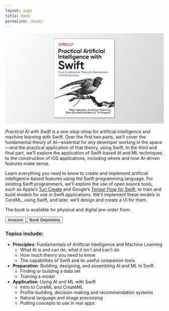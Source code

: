 ```yaml
---
layout: page
title: Book
permalink: /book/
---
```


<img src="https://raw.githubusercontent.com/AIwithSwift/AIwithSwift.github.io/master/assets/images/book.png" class="postimage" /> <br>

*Practical AI with Swift* is a one-stop-shop for artificial intelligence and machine learning with Swift. Over the first two parts, we’ll cover the fundamental theory of AI—essential for any developer working in the space—and the practical application of that theory, using Swift.
In the third and final part, we’ll explore the application of Swift-based AI and ML techniques to the construction of iOS applications, including where and how AI-driven features make sense.

Learn everything you need to know to create and implement artificial intelligence-based features using the Swift programming language.
For existing Swift programmers, we'll explore the use of open source tools, such as Apple’s [Turi Create](https://github.com/apple/turicreate) and Google’s [Tensor Flow for Swift](https://www.tensorflow.org/community/swift), to train and build models for use in Swift applications. We'll implement these models in CoreML, using Swift, and later, we’ll design and create a UI for them.

The book is available for physical and digital pre-order from:

<div class="maxwidth-container">
	<a href="https://www.amazon.com/Practical-Artificial-Intelligence-Swift-Fundamental/dp/1492044814/ref=sr_1_2?crid=10O2VQLTP58DQ&keywords=practical+artificial+intelligence+with+swift&qid=1568246598&s=gateway&sprefix=practical+artificial+intelligence%2Caps%2C210&sr=8-2" target="_blank" >
		<button>Amazon</button>
	</a>
	<!--<a href="http://shop.oreilly.com" target="_blank" >
		<button>O'Reilly Media</button>
	</a>-->
	<a href="https://www.bookdepository.com/Practical-Artificial-Intelligence-with-Swift-Mars-Geldard/9781492044819" target="_blank" >
		<button>Book Depository</button>
	</a>
	<!--<a href="https://www.safaribooksonline.com" target="_blank" >
		<button>Safari Books</button>
	</a>-->
</div>

### Topics include:

* **Principles**: Fundamentals of Artificial Intelligence and Machine Learning
	- What AI is and can do, what it isn't and can't do
	- How much theory you need to know
	- The capabilities of Swift and its useful companion tools
* **Preparation**: Building, designing, and assembling AI and ML in Swift
	- Finding or building a data set
	- Training a model
* **Application**: Using AI and ML with Swift
	- Intro to CoreML and CreateML
	- Profile-building, decision-making and recommendation systems
	- Natural language and image processing
	- Putting concepts to use in real apps
